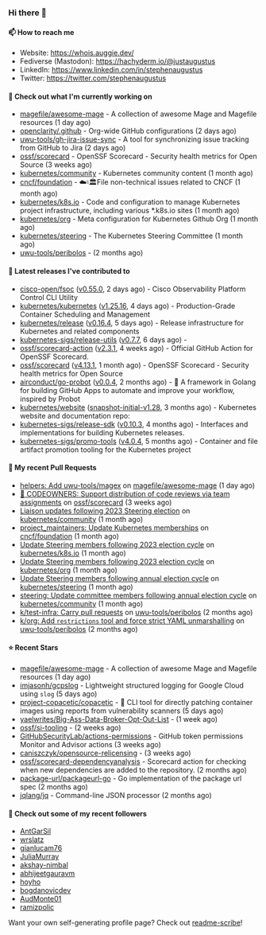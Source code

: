 ### Hi there 👋

#### 📫 How to reach me

- Website: https://whois.auggie.dev/
- Fediverse (Mastodon): https://hachyderm.io/@justaugustus
- LinkedIn: https://www.linkedin.com/in/stephenaugustus
- Twitter: https://twitter.com/stephenaugustus

#### 👷 Check out what I'm currently working on

- [magefile/awesome-mage](https://github.com/magefile/awesome-mage) - A collection of awesome Mage and Magefile resources (1 day ago)
- [openclarity/.github](https://github.com/openclarity/.github) - Org-wide GitHub configurations (2 days ago)
- [uwu-tools/gh-jira-issue-sync](https://github.com/uwu-tools/gh-jira-issue-sync) - A tool for synchronizing issue tracking from GitHub to Jira (2 days ago)
- [ossf/scorecard](https://github.com/ossf/scorecard) - OpenSSF Scorecard - Security health metrics for Open Source (3 weeks ago)
- [kubernetes/community](https://github.com/kubernetes/community) - Kubernetes community content (1 month ago)
- [cncf/foundation](https://github.com/cncf/foundation) - ☁️♮🏛File non-technical issues related to CNCF (1 month ago)
- [kubernetes/k8s.io](https://github.com/kubernetes/k8s.io) - Code and configuration to manage Kubernetes project infrastructure, including various *.k8s.io sites (1 month ago)
- [kubernetes/org](https://github.com/kubernetes/org) - Meta configuration for Kubernetes Github Org (1 month ago)
- [kubernetes/steering](https://github.com/kubernetes/steering) - The Kubernetes Steering Committee (1 month ago)
- [uwu-tools/peribolos](https://github.com/uwu-tools/peribolos) -  (2 months ago)

#### 🔭 Latest releases I've contributed to

- [cisco-open/fsoc](https://github.com/cisco-open/fsoc) ([v0.55.0](https://github.com/cisco-open/fsoc/releases/tag/v0.55.0), 2 days ago) - Cisco Observability Platform Control CLI Utility
- [kubernetes/kubernetes](https://github.com/kubernetes/kubernetes) ([v1.25.16](https://github.com/kubernetes/kubernetes/releases/tag/v1.25.16), 4 days ago) - Production-Grade Container Scheduling and Management
- [kubernetes/release](https://github.com/kubernetes/release) ([v0.16.4](https://github.com/kubernetes/release/releases/tag/v0.16.4), 5 days ago) - Release infrastructure for Kubernetes and related components
- [kubernetes-sigs/release-utils](https://github.com/kubernetes-sigs/release-utils) ([v0.7.7](https://github.com/kubernetes-sigs/release-utils/releases/tag/v0.7.7), 6 days ago) - 
- [ossf/scorecard-action](https://github.com/ossf/scorecard-action) ([v2.3.1](https://github.com/ossf/scorecard-action/releases/tag/v2.3.1), 4 weeks ago) - Official GitHub Action for OpenSSF Scorecard.
- [ossf/scorecard](https://github.com/ossf/scorecard) ([v4.13.1](https://github.com/ossf/scorecard/releases/tag/v4.13.1), 1 month ago) - OpenSSF Scorecard - Security health metrics for Open Source
- [airconduct/go-probot](https://github.com/airconduct/go-probot) ([v0.0.4](https://github.com/airconduct/go-probot/releases/tag/v0.0.4), 2 months ago) - 🤖 A framework in Golang for building GitHub Apps to automate and improve your workflow, inspired by Probot
- [kubernetes/website](https://github.com/kubernetes/website) ([snapshot-initial-v1.28](https://github.com/kubernetes/website/releases/tag/snapshot-initial-v1.28), 3 months ago) - Kubernetes website and documentation repo: 
- [kubernetes-sigs/release-sdk](https://github.com/kubernetes-sigs/release-sdk) ([v0.10.3](https://github.com/kubernetes-sigs/release-sdk/releases/tag/v0.10.3), 4 months ago) - Interfaces and implementations for building Kubernetes releases.
- [kubernetes-sigs/promo-tools](https://github.com/kubernetes-sigs/promo-tools) ([v4.0.4](https://github.com/kubernetes-sigs/promo-tools/releases/tag/v4.0.4), 5 months ago) - Container and file artifact promotion tooling for the Kubernetes project

#### 🔨 My recent Pull Requests

- [helpers: Add uwu-tools/magex](https://github.com/magefile/awesome-mage/pull/4) on [magefile/awesome-mage](https://github.com/magefile/awesome-mage) (1 day ago)
- [:book: CODEOWNERS: Support distribution of code reviews via team assignments](https://github.com/ossf/scorecard/pull/3620) on [ossf/scorecard](https://github.com/ossf/scorecard) (3 weeks ago)
- [Liaison updates following 2023 Steering election](https://github.com/kubernetes/community/pull/7560) on [kubernetes/community](https://github.com/kubernetes/community) (1 month ago)
- [project_maintainers: Update Kubernetes memberships](https://github.com/cncf/foundation/pull/643) on [cncf/foundation](https://github.com/cncf/foundation) (1 month ago)
- [Update Steering members following 2023 election cycle](https://github.com/kubernetes/k8s.io/pull/5918) on [kubernetes/k8s.io](https://github.com/kubernetes/k8s.io) (1 month ago)
- [Update Steering members following 2023 election cycle](https://github.com/kubernetes/org/pull/4497) on [kubernetes/org](https://github.com/kubernetes/org) (1 month ago)
- [Update Steering members following annual election cycle](https://github.com/kubernetes/steering/pull/274) on [kubernetes/steering](https://github.com/kubernetes/steering) (1 month ago)
- [steering: Update committee members following annual election cycle](https://github.com/kubernetes/community/pull/7558) on [kubernetes/community](https://github.com/kubernetes/community) (1 month ago)
- [k/test-infra: Carry pull requests](https://github.com/uwu-tools/peribolos/pull/258) on [uwu-tools/peribolos](https://github.com/uwu-tools/peribolos) (2 months ago)
- [k/org: Add `restrictions` tool and force strict YAML unmarshalling](https://github.com/uwu-tools/peribolos/pull/257) on [uwu-tools/peribolos](https://github.com/uwu-tools/peribolos) (2 months ago)

#### ⭐ Recent Stars

- [magefile/awesome-mage](https://github.com/magefile/awesome-mage) - A collection of awesome Mage and Magefile resources (1 day ago)
- [imjasonh/gcpslog](https://github.com/imjasonh/gcpslog) - Lightweight structured logging for Google Cloud using `slog` (5 days ago)
- [project-copacetic/copacetic](https://github.com/project-copacetic/copacetic) - 🧵 CLI tool for directly patching container images using reports from vulnerability scanners (5 days ago)
- [yaelwrites/Big-Ass-Data-Broker-Opt-Out-List](https://github.com/yaelwrites/Big-Ass-Data-Broker-Opt-Out-List) -  (1 week ago)
- [ossf/si-tooling](https://github.com/ossf/si-tooling) -  (2 weeks ago)
- [GitHubSecurityLab/actions-permissions](https://github.com/GitHubSecurityLab/actions-permissions) - GitHub token permissions Monitor and Advisor actions (3 weeks ago)
- [caniszczyk/opensource-relicensing](https://github.com/caniszczyk/opensource-relicensing) -  (3 weeks ago)
- [ossf/scorecard-dependencyanalysis](https://github.com/ossf/scorecard-dependencyanalysis) - Scorecard action for checking when new dependencies are added to the repository.  (2 months ago)
- [package-url/packageurl-go](https://github.com/package-url/packageurl-go) - Go implementation of the package url spec (2 months ago)
- [jqlang/jq](https://github.com/jqlang/jq) - Command-line JSON processor (2 months ago)

#### 👯 Check out some of my recent followers

- [AntGarSil](https://github.com/AntGarSil)
- [wrslatz](https://github.com/wrslatz)
- [gianlucam76](https://github.com/gianlucam76)
- [JuliaMurray](https://github.com/JuliaMurray)
- [akshay-nimbal](https://github.com/akshay-nimbal)
- [abhijeetgauravm](https://github.com/abhijeetgauravm)
- [hoyho](https://github.com/hoyho)
- [bogdanovicdev](https://github.com/bogdanovicdev)
- [AudMonte01](https://github.com/AudMonte01)
- [ramizpolic](https://github.com/ramizpolic)

Want your own self-generating profile page? Check out [readme-scribe](https://github.com/muesli/readme-scribe)!
